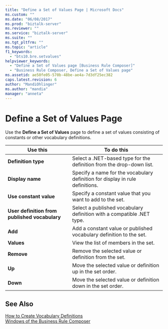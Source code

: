 ```yaml
---
title: "Define a Set of Values Page | Microsoft Docs"
ms.custom: ""
ms.date: "06/08/2017"
ms.prod: "biztalk-server"
ms.reviewer: ""
ms.service: "biztalk-server"
ms.suite: ""
ms.tgt_pltfrm: ""
ms.topic: "article"
f1_keywords: 
  - "bts10.bre.setvalues"
helpviewer_keywords: 
  - "Define a Set of Values page [Business Rule Composer]"
  - "Business Rule Composer, Define a Set of Values page"
ms.assetid: ae50fe05-570b-48be-ae4a-7d3df25ec382
caps.latest.revision: 6
author: "MandiOhlinger"
ms.author: "mandia"
manager: "anneta"
---
```

# Define a Set of Values Page
Use the **Define a Set of Values** page to define a set of values consisting of constants or other vocabulary definitions.  
  
|Use this|To do this|  
|--------------|----------------|  
|**Definition type**|Select a .NET-based type for the definition from the drop-down list.|  
|**Display name**|Specify a name for the vocabulary definition for display in rule definitions.|  
|**Use constant value**|Specify a constant value that you want to add to the set.|  
|**User definition from published vocabulary**|Select a published vocabulary definition with a compatible .NET type.|  
|**Add**|Add a constant value or published vocabulary definition to the set.|  
|**Values**|View the list of members in the set.|  
|**Remove**|Remove the selected value or definition from the set.|  
|**Up**|Move the selected value or definition up in the set order.|  
|**Down**|Move the selected value or definition down in the set order.|  
  
## See Also  
 [How to Create Vocabulary Definitions](../core/how-to-create-vocabulary-definitions.md)   
 [Windows of the Business Rule Composer](../core/windows-of-the-business-rule-composer.md)